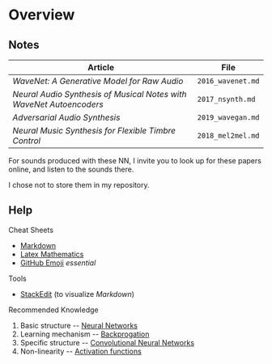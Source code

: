# Overview


## Notes

| Article | File |
| ------- | ---- |
| *WaveNet: A Generative Model for Raw Audio* | `2016_wavenet.md` |
| *Neural Audio Synthesis of Musical Notes with WaveNet Autoencoders* | `2017_nsynth.md` |
| *Adversarial Audio Synthesis* | `2019_wavegan.md` |
| *Neural Music Synthesis for Flexible Timbre Control* | `2018_mel2mel.md` |

For sounds produced with these NN, I invite you to look up for these papers online, and listen to the sounds there.

I chose not to store them in my repository.

## Help

Cheat Sheets
- [Markdown](https://guides.github.com/pdfs/markdown-cheatsheet-online.pdf "Markdown")
- [Latex Mathematics](http://csrgxtu.github.io/2015/03/20/Writing-Mathematic-Fomulars-in-Markdown/ "Latex")
- [GitHub Emoji](https://github.com/ikatyang/emoji-cheat-sheet/blob/master/README.md "GitHub Emoji") *essential*

Tools
- [StackEdit](https://stackedit.io/app "StackEdit") (to visualize *Markdown*)

Recommended Knowledge
1. Basic structure -- [Neural Networks](https://ujjwalkarn.me/2016/08/09/quick-intro-neural-networks/ "NN")
2. Learning mechanism -- [Backprogation](http://home.agh.edu.pl/~vlsi/AI/backp_t_en/backprop.html "Backpropagation")
3. Specific structure -- [Convolutional Neural Networks](https://ujjwalkarn.me/2016/08/11/intuitive-explanation-convnets/ "CNN")
4. Non-linearity -- [Activation functions](https://www.learnopencv.com/understanding-activation-functions-in-deep-learning/ "Activation functions")
